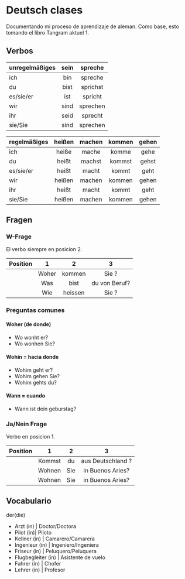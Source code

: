 # Deutsch clases
Documentando mi proceso de aprendizaje de aleman. Como base, esto tomando el 
libro Tangram aktuel 1.

## Verbos

| unregelmäßiges | sein | spreche  | 
| ---------------|:----:|:--------:|
| ich            | bin  | spreche  |
| du             | bist | sprichst |
| es/sie/er      | ist  | spricht  |
| wir            | sind | sprechen |
| ihr            | seid | sprecht  |
| sie/Sie        | sind | sprechen |



| regelmäßiges   | heißen | machen  | kommen | gehen |
| ---------------|:------:|:-------:|:------:|:-----:|
| ich            | heiße  | mache   | komme  | gehe  |
| du             | heißt  | machst  | kommst | gehst |
| es/sie/er      | heißt  | macht   | kommt  | geht  |
| wir            | heißen | machen  | kommen | gehen |
| ihr            | heißt  | macht   | kommt  | geht  |
| sie/Sie        | heißen | machen  | kommen | gehen |


## Fragen 

### W-Frage
El verbo siempre en posicion 2.

| Position | 1 | 2  | 3 | 
|:--------:|:----:|:------:|:----:|
|          | Woher| kommen | Sie ?|
|          | Was  | bist   | du von Beruf?|
|          | Wie  | heissen | Sie ? |


### Preguntas comunes
#### Woher (de donde)
* Wo wonht er? 
* Wo wonhen Sie?

#### Wohin = hacia donde 
* Wohim geht er? 
* Wohim gehen Sie? 
* Wohim gehts du? 

#### Wann = cuando 
* Wann ist dein geburstag? 



### Ja/Nein Frage
Verbo en posicion 1.

| Position | 1 | 2  | 3 | 
|:--------:|:----: |:--:|:----------------:|
|          | Kommst| du | aus Deutschland ?|
|          | Wohnen| Sie| in Buenos Aries? |
|          | Wohnen| Sie| in Buenos Aries? |

## Vocabulario
der(die)    
* Arzt (in) | Doctor/Doctora
* Pilot (in)| Piloto
* Kellner (in) | Camarero/Camarera
* Ingenieur (in) | Ingeniero/Ingeniera
* Friseur (in) | Peluquero/Peluquera
* Flugbegleiter (in) | Asistente de vuelo
* Fahrer (in) | Chofer
* Lehrer (in) | Profesor
